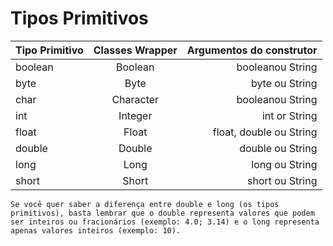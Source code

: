 # Tipos Primitivos
|   Tipo Primitivo   |  Classes Wrapper  |    Argumentos do construtor    |
| :---         |     :---:      |          ---: |
| boolean  | Boolean     | booleanou String    |
| byte     | Byte       | byte ou String      |
| char  | Character     | booleanou String    |
| int     | Integer       | int or String      |
| float  | Float     | float, double ou String    |
| double     | Double    | double ou String      |
| long  | Long     | long ou String    |
| short    | Short       | short ou String     |

````
Se você quer saber a diferença entre double e long (os tipos primitivos), basta lembrar que o double representa valores que podem ser inteiros ou fracionários (exemplo: 4.0; 3.14) e o long representa apenas valores inteiros (exemplo: 10).
````
